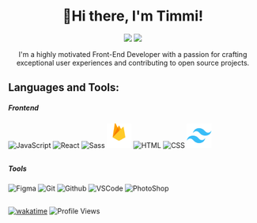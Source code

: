 <h1 align="Center"> 👋Hi there, I'm Timmi! </h1>



<p align="Center">
<a href="https://twitter.com/intent/follow?screen_name=therealtmmy"> <img src="https://img.shields.io/twitter/follow/therealtmmy?color=%231DA1F2&label=Follow%20%40therealtmmy&logo=twitter&style=for-the-badge" /></a>
<a href="https://www.linkedin.com/in/timmi-esan-32a66a157/"> <img src="https://img.shields.io/badge/linkedin-%230077B5.svg?&style=for-the-badge&logo=linkedin&logoColor=white" /></a>
</p>

<p align="Center">I'm a highly motivated Front-End Developer with a passion for crafting exceptional user experiences and contributing to open source projects.</p>

## Languages and Tools:
<h5>Frontend</h5>
<p align="left">
     <img src="https://cdn.jsdelivr.net/gh/devicons/devicon/icons/javascript/javascript-original.svg" alt="JavaScript" height="50" width="50" border-radius="50%" />
      <img src="https://cdn.jsdelivr.net/gh/devicons/devicon/icons/react/react-original.svg" aLt="React" height="50" width="50" border-radius="50%"  />
   <img src="https://cdn.jsdelivr.net/gh/devicons/devicon/icons/sass/sass-original.svg" alt="Sass" height="50" width="50" border-radius="50%" />
    <img src="https://github.com/devicons/devicon/blob/v2.16.0/icons/firebase/firebase-original-wordmark.svg" alt="Firebase" height="50" width="50" border-radius="50%"  />
       <img src="https://cdn.jsdelivr.net/gh/devicons/devicon/icons/html5/html5-original.svg" alt="HTML" height="50" width="50" border-radius="50%" />
  <img src="https://cdn.jsdelivr.net/gh/devicons/devicon/icons/css3/css3-original.svg" alt="CSS" height="50" width="50" border-radius="50%" />
  <img src="https://github.com/devicons/devicon/blob/v2.16.0/icons/tailwindcss/tailwindcss-original.svg" alt="Tailwind" height="50" width="50" border-radius="50%"  />        
</p>

##
<h5>Tools</h5>
<p align="left"><img src="https://cdn-icons-png.flaticon.com/512/5968/5968705.png"  alt="Figma" height="50" width="50" border-radius="50%" />  <img src="https://cdn.jsdelivr.net/gh/devicons/devicon/icons/git/git-original.svg" alt="Git"height="50" width="50" border-radius="50%" />
  <img src="https://cdn.jsdelivr.net/gh/devicons/devicon/icons/github/github-original.svg" alt="Github" height="50" width="50" border-radius="50%" />
  <img src="https://cdn.jsdelivr.net/gh/devicons/devicon/icons/vscode/vscode-original.svg" alt="VSCode" height="50" width="50" border-radius="50%" />
                      <img src="https://upload.wikimedia.org/wikipedia/commons/thumb/a/af/Adobe_Photoshop_CC_icon.svg/2101px-Adobe_Photoshop_CC_icon.svg.png"  alt="PhotoShop" height="50" width="50" border-radius="50%" /></p>

##
[![wakatime](https://wakatime.com/badge/user/066bee39-dd40-4834-bf17-2a77ea9bacc9.svg)](https://wakatime.com/@066bee39-dd40-4834-bf17-2a77ea9bacc9)
![Profile Views](https://komarev.com/ghpvc/?username=therealtmmy)
